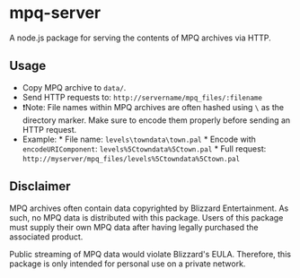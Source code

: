mpq-server
==========

A node.js package for serving the contents of MPQ archives via HTTP.

## Usage
 * Copy MPQ archive to `data/`.
 * Send HTTP requests to: `http://servername/mpq_files/:filename`
  * :exclamation:Note: File names within MPQ archives are often hashed using `\` as the directory marker.
  Make sure to encode them properly before sending an HTTP request.
   * Example:
    * File name: `levels\towndata\town.pal`
    * Encode with `encodeURIComponent`: `levels%5Ctowndata%5Ctown.pal`
    * Full request: `http://myserver/mpq_files/levels%5Ctowndata%5Ctown.pal`

## Disclaimer

MPQ archives often contain data copyrighted by Blizzard Entertainment.
As such, no MPQ data is distributed with this package.
Users of this package must supply their own MPQ data after having legally purchased the associated product.

Public streaming of MPQ data would violate Blizzard's EULA. Therefore, this package is only intended for personal use on a private network.
